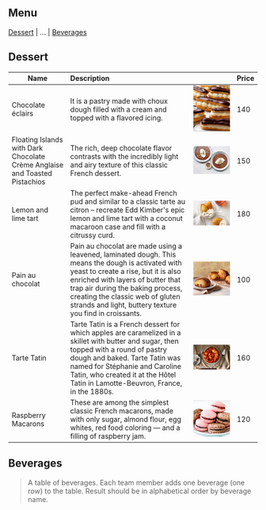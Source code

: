 ## Menu

[Dessert](#Dessert) | ... | [Beverages](#beverages)

## Dessert
| Name                                                                          | Description                                                                                                                                                                                                                                                                                                                                    |                                          | Price |
|-------------------------------------------------------------------------------|:-----------------------------------------------------------------------------------------------------------------------------------------------------------------------------------------------------------------------------------------------------------------------------------------------------------------------------------------------|------------------------------------------|-------|
| Chocolate éclairs                                                             | It is a pastry made with choux dough filled with a cream and topped with a flavored icing.                                                                                                                                                                                                                                                     | ![food1](images/Dessert/Eclairs.jpg)     |   140 | 
| Floating Islands with Dark Chocolate Crème Anglaise and Toasted Pistachios    | The rich, deep chocolate flavor contrasts with the incredibly light and airy texture of this classic French dessert.                                                                                                                                                                                                                           | ![food2](images/Dessert/Floating.png)    |   150 | 
| Lemon and lime tart                                                           | The perfect make-ahead French pud and similar to a classic tarte au citron – recreate Edd Kimber's epic lemon and lime tart with a coconut macaroon case and fill with a citrussy curd.                                                                                                                                                        | ![food3](images/Dessert/lemon_tart.png)  |   180 |       
| Pain au chocolat                                                              | Pain au chocolat are made using a leavened, laminated dough. This means the dough is activated with yeast to create a rise, but it is also enriched with layers of butter that trap air during the baking process, creating the classic web of gluten strands and light, buttery texture you find in croissants.                               | ![food4](images/Dessert/pain_au.jpeg)    |   100 |    
| Tarte Tatin                                                                   | Tarte Tatin is a French dessert for which apples are caramelized in a skillet with butter and sugar, then topped with a round of pastry dough and baked. Tarte Tatin was named for Stéphanie and Caroline Tatin, who created it at the Hôtel Tatin in Lamotte-Beuvron, France, in the 1880s.                                                   | ![food5](images/Dessert/Tarte_tatin.png) |   160 | 
| Raspberry Macarons                                                            | These are among the simplest classic French macarons, made with only sugar, almond flour, egg whites, red food coloring — and a filling of raspberry jam.                                                                                                                                                                                      | ![food6](images/Dessert/macarons.png)    |   120 |



## Beverages

> A table of beverages. Each team member adds one beverage (one row) to the table.
> Result should be in alphabetical order by beverage name.



